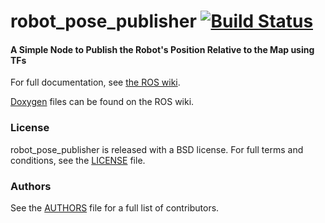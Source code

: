 robot_pose_publisher [![Build Status](https://api.travis-ci.org/GT-RAIL/robot_pose_publisher.png)](https://travis-ci.org/GT-RAIL/robot_pose_publisher)
====================

#### A Simple Node to Publish the Robot's Position Relative to the Map using TFs
For full documentation, see [the ROS wiki](http://ros.org/wiki/robot_pose_publisher).

[Doxygen](http://docs.ros.org/indigo/api/robot_pose_publisher/html/) files can be found on the ROS wiki.

### License
robot_pose_publisher is released with a BSD license. For full terms and conditions, see the [LICENSE](LICENSE) file.

### Authors
See the [AUTHORS](AUTHORS.md) file for a full list of contributors.

